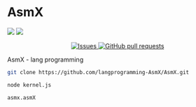 # AsmX
![](https://komarev.com/ghpvc/?username=E5war5IT&style=flat-square)
<img src='https://komarev.com/ghpvc/?username=E5war5I'/>

 <p align="center">
    <a href="https://github.com/langprogramming-AsmX/AsmX/github-readme-stats/issues">
      <img alt="Issues" src="https://img.shields.io/github/issues/langprogramming-AsmX/AsmX/github-readme-stats?color=0088ff" />
    </a>
    <a href="https://github.com/langprogramming-AsmX/AsmX/github-readme-stats/pulls">
      <img alt="GitHub pull requests" src="https://img.shields.io/github/issues-pr/langprogramming-AsmX/AsmX/github-readme-stats?color=0088ff" />
    </a>
</p>

AsmX - lang programming

```sh
git clone https://github.com/langprogramming-AsmX/AsmX.git
```

```sh
node kernel.js
```

```sh
asmx.asmX
```